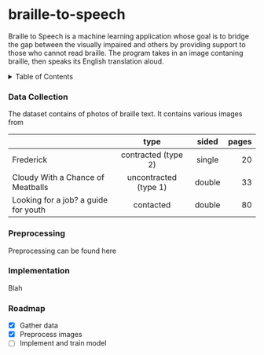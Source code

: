 # braille-to-speech
Braille to Speech is a machine learning application whose goal is to bridge the gap between the visually impaired and others by providing support to those who cannot read braille. The program takes in an image contaning braille, then speaks its English translation aloud.

<!-- TABLE OF CONTENTS -->
<details>
  <summary>Table of Contents</summary>
  <ol>
    <li><a href="#data-collection">Data Collection</a></li>
    <li><a href="#preprocessing">Preprocessing</a></li>
    <li><a href="#implementation">Implementation</a></li>
  </ol>
</details>

### Data Collection
The dataset contains of photos of braille text. It contains various images from 

|   | type | sided | pages |
| ----- | :---: | :---: | ---: |
| Frederick | contracted (type 2) | single | 20 |
| Cloudy With a Chance of Meatballs | uncontracted (type 1)| double | 33 |
| Looking for a job? a guide for youth | contacted | double | 80 |
### Preprocessing
Preprocessing can be found here
### Implementation
Blah

<!-- ROADMAP -->
### Roadmap

- [x] Gather data
- [x] Preprocess images
- [ ] Implement and train model

<!-- ### Built With

* [Next.js](https://nextjs.org/) -->
